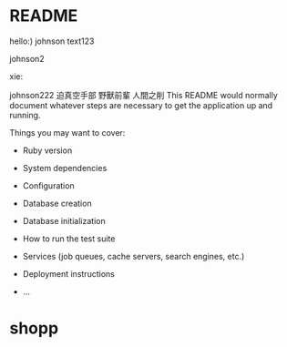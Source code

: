# README
hello:)
johnson
text123

johnson2

xie:

johnson222
迫真空手部
野獸前輩
人間之削
This README would normally document whatever steps are necessary to get the
application up and running.

Things you may want to cover:

- Ruby version

- System dependencies

- Configuration

- Database creation

- Database initialization

- How to run the test suite

- Services (job queues, cache servers, search engines, etc.)

- Deployment instructions

- ...

# shopp


